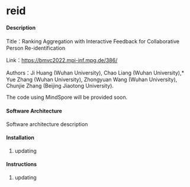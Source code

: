 # reid

#### Description

Title：Ranking Aggregation with Interactive Feedback for Collaborative Person Re-identification

Link：https://bmvc2022.mpi-inf.mpg.de/386/

Authors：Ji Huang (Wuhan University), Chao Liang (Wuhan University),* Yue Zhang (Wuhan University), Zhongyuan Wang (Wuhan University), Chunjie Zhang (Beijing Jiaotong University).

The code using MindSpore will be provided soon.

#### Software Architecture
Software architecture description

#### Installation

1.  updating

#### Instructions

1.  updating

